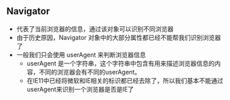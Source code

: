 ## Navigator
- 代表了当前浏览器的信息，通过该对象可以识别不同浏览器
- 由于历史原因，Navigator 对象中的大部分属性都已经不能帮我们识别浏览器了
- 一般我们只会使用 userAgent 来判断浏览器信息
    - userAgent 是一个字符串，这个字符串中包含有用来描述浏览器信息的内容，不同的浏览器会有不同的userAgent。
    - 在IE11中已经将微软和IE相关的标识都已经去除了，所以我们基本不能通过userAgent来识别一个浏览器是否是IE了